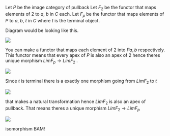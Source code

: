 Let $P$ be the image category of pullback
Let $F_2$ be the functor that maps elements of $2$ to $a$, $b$ in $C$ each.
Let $F_p$ be the functor that maps elements of $P$ to $a$, $b$, $t$ in $C$ where $t$ is the terminal object.

Diagram would be looking like this.

![](assets/img/IMG_0288.jpg)

You can make a functor that maps each element of $2$ into $P a, b$ respectively. This functor means that every apex of $P$ is also an apex of $2$ hence theres unique morphism $LimF_p \rightarrow LimF_2$ .

![](assets/img/IMG_0289.jpg)

Since $t$ is terminal there is a exactly one morphism going from $LimF_2$ to $t$

![](assets/img/IMG_0290.jpg)

that makes a natural transformation hence $LimF_2$ is also an apex of pullback. That means theres a unique morphism $LimF_2 \rightarrow LimF_p$

![](assets/img/IMG_0291.jpg)

isomorphism BAM!
